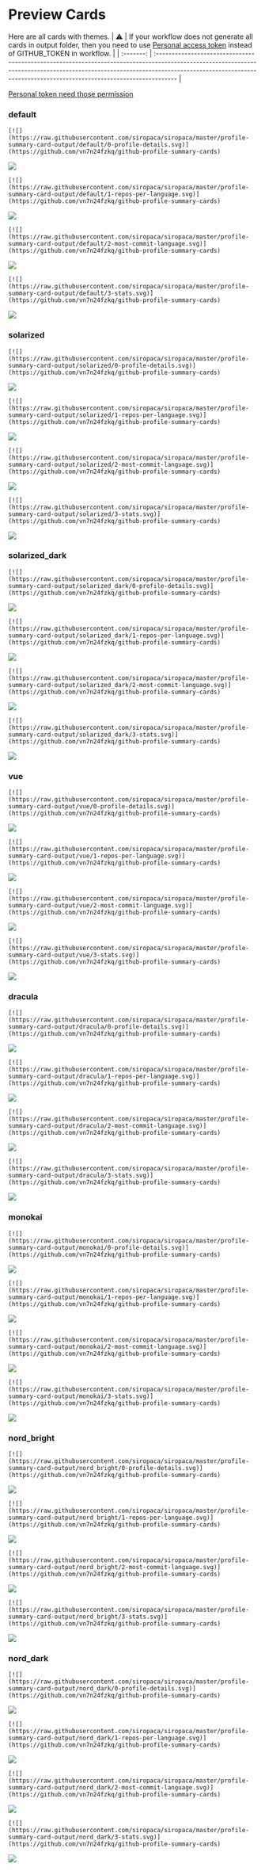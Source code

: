 
# Preview Cards

Here are all cards with themes.
| :warning: | If your workflow does not generate all cards in output folder, then you need to use [Personal access token](https://docs.github.com/en/actions/configuring-and-managing-workflows/creating-and-storing-encrypted-secrets) instead of GITHUB_TOKEN in workflow. |
| :-------: | :------------------------------------------------------------------------------------------------------------------------------------------------------------------------------------------------------------------------------------------------ |

[Personal token need those permission](https://github.com/vn7n24fzkq/github-profile-summary-cards/wiki/Personal-access-token-permissions)


### default


```
[![](https://raw.githubusercontent.com/siropaca/siropaca/master/profile-summary-card-output/default/0-profile-details.svg)](https://github.com/vn7n24fzkq/github-profile-summary-cards)
```
![](https://raw.githubusercontent.com/siropaca/siropaca/master/profile-summary-card-output/default/0-profile-details.svg)


```
[![](https://raw.githubusercontent.com/siropaca/siropaca/master/profile-summary-card-output/default/1-repos-per-language.svg)](https://github.com/vn7n24fzkq/github-profile-summary-cards)
```
![](https://raw.githubusercontent.com/siropaca/siropaca/master/profile-summary-card-output/default/1-repos-per-language.svg)


```
[![](https://raw.githubusercontent.com/siropaca/siropaca/master/profile-summary-card-output/default/2-most-commit-language.svg)](https://github.com/vn7n24fzkq/github-profile-summary-cards)
```
![](https://raw.githubusercontent.com/siropaca/siropaca/master/profile-summary-card-output/default/2-most-commit-language.svg)


```
[![](https://raw.githubusercontent.com/siropaca/siropaca/master/profile-summary-card-output/default/3-stats.svg)](https://github.com/vn7n24fzkq/github-profile-summary-cards)
```
![](https://raw.githubusercontent.com/siropaca/siropaca/master/profile-summary-card-output/default/3-stats.svg)


### solarized


```
[![](https://raw.githubusercontent.com/siropaca/siropaca/master/profile-summary-card-output/solarized/0-profile-details.svg)](https://github.com/vn7n24fzkq/github-profile-summary-cards)
```
![](https://raw.githubusercontent.com/siropaca/siropaca/master/profile-summary-card-output/solarized/0-profile-details.svg)


```
[![](https://raw.githubusercontent.com/siropaca/siropaca/master/profile-summary-card-output/solarized/1-repos-per-language.svg)](https://github.com/vn7n24fzkq/github-profile-summary-cards)
```
![](https://raw.githubusercontent.com/siropaca/siropaca/master/profile-summary-card-output/solarized/1-repos-per-language.svg)


```
[![](https://raw.githubusercontent.com/siropaca/siropaca/master/profile-summary-card-output/solarized/2-most-commit-language.svg)](https://github.com/vn7n24fzkq/github-profile-summary-cards)
```
![](https://raw.githubusercontent.com/siropaca/siropaca/master/profile-summary-card-output/solarized/2-most-commit-language.svg)


```
[![](https://raw.githubusercontent.com/siropaca/siropaca/master/profile-summary-card-output/solarized/3-stats.svg)](https://github.com/vn7n24fzkq/github-profile-summary-cards)
```
![](https://raw.githubusercontent.com/siropaca/siropaca/master/profile-summary-card-output/solarized/3-stats.svg)


### solarized_dark


```
[![](https://raw.githubusercontent.com/siropaca/siropaca/master/profile-summary-card-output/solarized_dark/0-profile-details.svg)](https://github.com/vn7n24fzkq/github-profile-summary-cards)
```
![](https://raw.githubusercontent.com/siropaca/siropaca/master/profile-summary-card-output/solarized_dark/0-profile-details.svg)


```
[![](https://raw.githubusercontent.com/siropaca/siropaca/master/profile-summary-card-output/solarized_dark/1-repos-per-language.svg)](https://github.com/vn7n24fzkq/github-profile-summary-cards)
```
![](https://raw.githubusercontent.com/siropaca/siropaca/master/profile-summary-card-output/solarized_dark/1-repos-per-language.svg)


```
[![](https://raw.githubusercontent.com/siropaca/siropaca/master/profile-summary-card-output/solarized_dark/2-most-commit-language.svg)](https://github.com/vn7n24fzkq/github-profile-summary-cards)
```
![](https://raw.githubusercontent.com/siropaca/siropaca/master/profile-summary-card-output/solarized_dark/2-most-commit-language.svg)


```
[![](https://raw.githubusercontent.com/siropaca/siropaca/master/profile-summary-card-output/solarized_dark/3-stats.svg)](https://github.com/vn7n24fzkq/github-profile-summary-cards)
```
![](https://raw.githubusercontent.com/siropaca/siropaca/master/profile-summary-card-output/solarized_dark/3-stats.svg)


### vue


```
[![](https://raw.githubusercontent.com/siropaca/siropaca/master/profile-summary-card-output/vue/0-profile-details.svg)](https://github.com/vn7n24fzkq/github-profile-summary-cards)
```
![](https://raw.githubusercontent.com/siropaca/siropaca/master/profile-summary-card-output/vue/0-profile-details.svg)


```
[![](https://raw.githubusercontent.com/siropaca/siropaca/master/profile-summary-card-output/vue/1-repos-per-language.svg)](https://github.com/vn7n24fzkq/github-profile-summary-cards)
```
![](https://raw.githubusercontent.com/siropaca/siropaca/master/profile-summary-card-output/vue/1-repos-per-language.svg)


```
[![](https://raw.githubusercontent.com/siropaca/siropaca/master/profile-summary-card-output/vue/2-most-commit-language.svg)](https://github.com/vn7n24fzkq/github-profile-summary-cards)
```
![](https://raw.githubusercontent.com/siropaca/siropaca/master/profile-summary-card-output/vue/2-most-commit-language.svg)


```
[![](https://raw.githubusercontent.com/siropaca/siropaca/master/profile-summary-card-output/vue/3-stats.svg)](https://github.com/vn7n24fzkq/github-profile-summary-cards)
```
![](https://raw.githubusercontent.com/siropaca/siropaca/master/profile-summary-card-output/vue/3-stats.svg)


### dracula


```
[![](https://raw.githubusercontent.com/siropaca/siropaca/master/profile-summary-card-output/dracula/0-profile-details.svg)](https://github.com/vn7n24fzkq/github-profile-summary-cards)
```
![](https://raw.githubusercontent.com/siropaca/siropaca/master/profile-summary-card-output/dracula/0-profile-details.svg)


```
[![](https://raw.githubusercontent.com/siropaca/siropaca/master/profile-summary-card-output/dracula/1-repos-per-language.svg)](https://github.com/vn7n24fzkq/github-profile-summary-cards)
```
![](https://raw.githubusercontent.com/siropaca/siropaca/master/profile-summary-card-output/dracula/1-repos-per-language.svg)


```
[![](https://raw.githubusercontent.com/siropaca/siropaca/master/profile-summary-card-output/dracula/2-most-commit-language.svg)](https://github.com/vn7n24fzkq/github-profile-summary-cards)
```
![](https://raw.githubusercontent.com/siropaca/siropaca/master/profile-summary-card-output/dracula/2-most-commit-language.svg)


```
[![](https://raw.githubusercontent.com/siropaca/siropaca/master/profile-summary-card-output/dracula/3-stats.svg)](https://github.com/vn7n24fzkq/github-profile-summary-cards)
```
![](https://raw.githubusercontent.com/siropaca/siropaca/master/profile-summary-card-output/dracula/3-stats.svg)


### monokai


```
[![](https://raw.githubusercontent.com/siropaca/siropaca/master/profile-summary-card-output/monokai/0-profile-details.svg)](https://github.com/vn7n24fzkq/github-profile-summary-cards)
```
![](https://raw.githubusercontent.com/siropaca/siropaca/master/profile-summary-card-output/monokai/0-profile-details.svg)


```
[![](https://raw.githubusercontent.com/siropaca/siropaca/master/profile-summary-card-output/monokai/1-repos-per-language.svg)](https://github.com/vn7n24fzkq/github-profile-summary-cards)
```
![](https://raw.githubusercontent.com/siropaca/siropaca/master/profile-summary-card-output/monokai/1-repos-per-language.svg)


```
[![](https://raw.githubusercontent.com/siropaca/siropaca/master/profile-summary-card-output/monokai/2-most-commit-language.svg)](https://github.com/vn7n24fzkq/github-profile-summary-cards)
```
![](https://raw.githubusercontent.com/siropaca/siropaca/master/profile-summary-card-output/monokai/2-most-commit-language.svg)


```
[![](https://raw.githubusercontent.com/siropaca/siropaca/master/profile-summary-card-output/monokai/3-stats.svg)](https://github.com/vn7n24fzkq/github-profile-summary-cards)
```
![](https://raw.githubusercontent.com/siropaca/siropaca/master/profile-summary-card-output/monokai/3-stats.svg)


### nord_bright


```
[![](https://raw.githubusercontent.com/siropaca/siropaca/master/profile-summary-card-output/nord_bright/0-profile-details.svg)](https://github.com/vn7n24fzkq/github-profile-summary-cards)
```
![](https://raw.githubusercontent.com/siropaca/siropaca/master/profile-summary-card-output/nord_bright/0-profile-details.svg)


```
[![](https://raw.githubusercontent.com/siropaca/siropaca/master/profile-summary-card-output/nord_bright/1-repos-per-language.svg)](https://github.com/vn7n24fzkq/github-profile-summary-cards)
```
![](https://raw.githubusercontent.com/siropaca/siropaca/master/profile-summary-card-output/nord_bright/1-repos-per-language.svg)


```
[![](https://raw.githubusercontent.com/siropaca/siropaca/master/profile-summary-card-output/nord_bright/2-most-commit-language.svg)](https://github.com/vn7n24fzkq/github-profile-summary-cards)
```
![](https://raw.githubusercontent.com/siropaca/siropaca/master/profile-summary-card-output/nord_bright/2-most-commit-language.svg)


```
[![](https://raw.githubusercontent.com/siropaca/siropaca/master/profile-summary-card-output/nord_bright/3-stats.svg)](https://github.com/vn7n24fzkq/github-profile-summary-cards)
```
![](https://raw.githubusercontent.com/siropaca/siropaca/master/profile-summary-card-output/nord_bright/3-stats.svg)


### nord_dark


```
[![](https://raw.githubusercontent.com/siropaca/siropaca/master/profile-summary-card-output/nord_dark/0-profile-details.svg)](https://github.com/vn7n24fzkq/github-profile-summary-cards)
```
![](https://raw.githubusercontent.com/siropaca/siropaca/master/profile-summary-card-output/nord_dark/0-profile-details.svg)


```
[![](https://raw.githubusercontent.com/siropaca/siropaca/master/profile-summary-card-output/nord_dark/1-repos-per-language.svg)](https://github.com/vn7n24fzkq/github-profile-summary-cards)
```
![](https://raw.githubusercontent.com/siropaca/siropaca/master/profile-summary-card-output/nord_dark/1-repos-per-language.svg)


```
[![](https://raw.githubusercontent.com/siropaca/siropaca/master/profile-summary-card-output/nord_dark/2-most-commit-language.svg)](https://github.com/vn7n24fzkq/github-profile-summary-cards)
```
![](https://raw.githubusercontent.com/siropaca/siropaca/master/profile-summary-card-output/nord_dark/2-most-commit-language.svg)


```
[![](https://raw.githubusercontent.com/siropaca/siropaca/master/profile-summary-card-output/nord_dark/3-stats.svg)](https://github.com/vn7n24fzkq/github-profile-summary-cards)
```
![](https://raw.githubusercontent.com/siropaca/siropaca/master/profile-summary-card-output/nord_dark/3-stats.svg)

